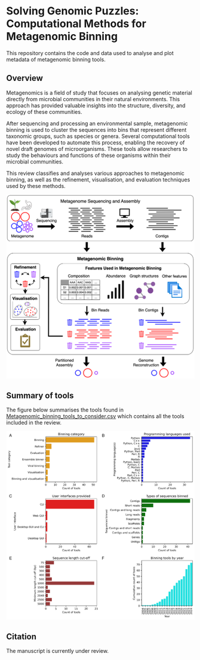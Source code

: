 # Solving Genomic Puzzles: Computational Methods for Metagenomic Binning
This repository contains the code and data used to analyse and plot metadata of metagenomic binning tools.

## Overview

Metagenomics is a field of study that focuses on analysing genetic material directly from microbial communities in their natural environments. This approach has provided valuable insights into the structure, diversity, and ecology of these communities.

After sequencing and processing an environmental sample, metagenomic binning is used to cluster the sequences into bins that represent different taxonomic groups, such as species or genera. Several computational tools have been developed to automate this process, enabling the recovery of novel draft genomes of microorganisms. These tools allow researchers to study the behaviours and functions of these organisms within their microbial communities.

This review classifies and analyses various approaches to metagenomic binning, as well as the refinement, visualisation, and evaluation techniques used by these methods.

<p align="center">
  <img src="figures/Binning_reads_contigs.png" width="700">
</p>

## Summary of tools

The figure below summarises the tools found in [Metagenomic_binning_tools_to_consider.csv](https://github.com/metagentools/metagenomic_binning_review/blob/main/data/Metagenomic_binning_tools_to_consider.csv) which contains all the tools included in the review.

<p align="center">
  <img src="figures/Binning_tools_summarised.png" width="700">
</p>

## Citation

The manuscript is currently under review.
